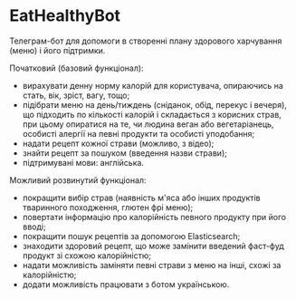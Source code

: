 # EatHealthyBot

Телеграм-бот для допомоги в створенні плану здорового харчування (меню) і його підтримки.

Початковий (базовий функціонал):

- вирахувати денну норму калорій для користувача, опираючись на стать, вік, зріст, вагу, тощо;
- підібрати меню на день/тиждень (сніданок, обід, перекус і вечеря), що підходить по кількості калорій і складається з корисних страв, при цьому опиратися на те, чи людина веган або вегетаріанець, особисті алергії на певні продукти та особисті уподобання;
- надати рецепт кожної страви (можливо, з відео);
- знайти рецепт за пошуком (введення назви страви);
- підтримувані мови: англійська.

Можливий розвинутий функціонал:

- покращити вибір страв (наявність м'яса або інших продуктів тваринного походження, глютен фрі меню);
- повертати інформацію про калорійність певного продукту при його вводі;
- покращити пошук рецептів за допомогою Elasticsearch;
- знаходити здоровий рецепт, що може замінити введений фаст-фуд продукт зі схожою калорійністю;
- надати можливість заміняти певні страви з меню на інші, схожі за калорійністю;
- додати можливість працювати з ботом українською.
